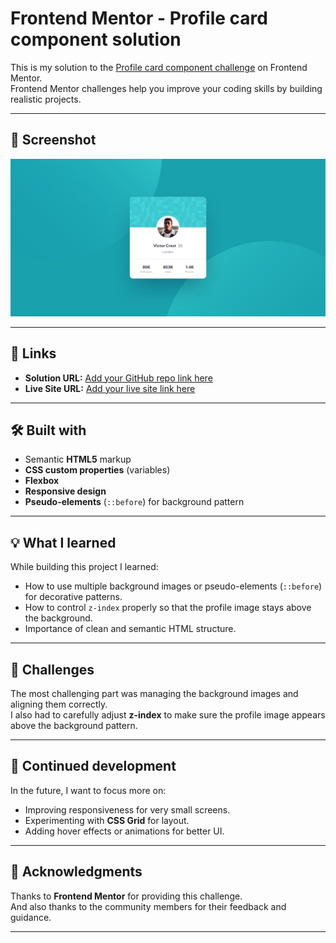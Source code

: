 # Frontend Mentor - Profile card component solution

This is my solution to the [Profile card component challenge](https://www.frontendmentor.io/challenges/profile-card-component-cfArpWshJ) on Frontend Mentor.  
Frontend Mentor challenges help you improve your coding skills by building realistic projects.

---

## 📸 Screenshot

![Design preview of my solution](/design/desktop-design.jpg)

---

## 🚀 Links

- **Solution URL:** [Add your GitHub repo link here]()
- **Live Site URL:** [Add your live site link here]()

---

## 🛠️ Built with

- Semantic **HTML5** markup  
- **CSS custom properties** (variables)  
- **Flexbox**  
- **Responsive design**  
- **Pseudo-elements** (`::before`) for background pattern  

---

## 💡 What I learned

While building this project I learned:

- How to use multiple background images or pseudo-elements (`::before`) for decorative patterns.  
- How to control `z-index` properly so that the profile image stays above the background.  
- Importance of clean and semantic HTML structure.  

---

## 🤔 Challenges

The most challenging part was managing the background images and aligning them correctly.  
I also had to carefully adjust **z-index** to make sure the profile image appears above the background pattern.

---

## 👀 Continued development

In the future, I want to focus more on:

- Improving responsiveness for very small screens.  
- Experimenting with **CSS Grid** for layout.  
- Adding hover effects or animations for better UI.  

---

## 🙏 Acknowledgments

Thanks to **Frontend Mentor** for providing this challenge.  
And also thanks to the community members for their feedback and guidance.  

---
